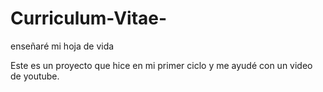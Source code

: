 # Curriculum-Vitae-
enseñaré mi hoja de vida

Este es un proyecto que hice en mi primer ciclo y me ayudé con un video de youtube.
